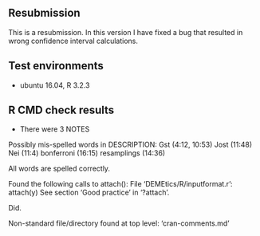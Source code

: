 ## Resubmission

This is a resubmission. In this version I have fixed a bug that
resulted in wrong confidence interval calculations. 

## Test environments
* ubuntu 16.04, R 3.2.3

## R CMD check results

* There were 3 NOTES

Possibly mis-spelled words in DESCRIPTION:
  Gst (4:12, 10:53)
  Jost (11:48)
  Nei (11:4)
  bonferroni (16:15)
  resamplings (14:36)

All words are spelled correctly.


Found the following calls to attach():
File ‘DEMEtics/R/inputformat.r’:
  attach(y)
See section ‘Good practice’ in ‘?attach’.

Did.


Non-standard file/directory found at top level:
  ‘cran-comments.md’